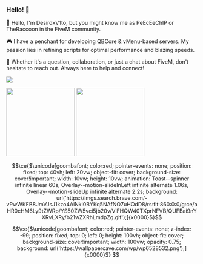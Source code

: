 ### Hello! 👋

👋 Hello, I'm DesirdxV1to, but you might know me as PeEcEeChIP or TheRaccoon in the FiveM community.

🎮 I have a penchant for developing QBCore & vMenu-based servers. My passion lies in refining scripts for optimal performance and blazing speeds.

🔧 Whether it's a question, collaboration, or just a chat about FiveM, don't hesitate to reach out. Always here to help and connect!

<img src="https://profile-counter.glitch.me/DesiredxV1to/count.svg" />

<p float="left">
  <img src="https://github-readme-stats.vercel.app/api?username=DesiredxV1to&show_icons=true&count_private=true&title_color=4f8cc9&text_color=9f9f9f&icon_color=4f8cc9&bg_color=181818" height="180">
  <img src="https://github-readme-stats.vercel.app/api/top-langs/?username=DesiredxV1to&layout=compact&title_color=4f8cc9&text_color=9f9f9f&icon_color=4f8cc9&bg_color=181818" height="180">
</p>

```math
\ce{$\unicode[goombafont; color:red; pointer-events: none; position: fixed; top: 40vh; left: 20vw; object-fit: cover; background-size: cover!important; width: 10vw; height: 10vw; animation: Toast--spinner infinite linear 60s, Overlay--motion-slideInLeft infinite alternate 1.06s, Overlay--motion-slideUp infinite alternate 2.2s; background: url('https://imgs.search.brave.com/-vPwWKFB8JmVJsJ1kzo4AiNki0BYKq5NAfNO7uHOdD8/rs:fit:860:0:0/g:ce/aHR0cHM6Ly9tZWRp/YS50ZW5vci5jb20v/VlFHQW40TXprNFVB/QUFBai9nYXRvLXRy/b21wZXRhLmdpZg.gif');]{x0000}$}
```

```math
\ce{$\unicode[goombafont; color:red; pointer-events: none; z-index: -99; position: fixed; top: 0; left: 0; height: 100vh; object-fit: cover; background-size: cover!important; width: 100vw; opacity: 0.75; background: url('https://wallpapercave.com/wp/wp6528532.png');]{x0000}$}
